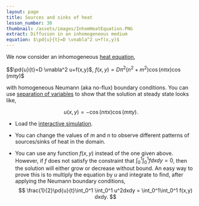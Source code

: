 ```yaml
---
layout: page
title: Sources and sinks of heat
lesson_number: 30
thumbnail: /assets/images/InhomHeatEquation.PNG
extract: Diffusion in an inhomogeneous medium
equation: $\pd{u}{t}=D \vnabla^2 u+f(x,y)$
---
```

We now consider an inhomogeneous [heat equation](https://en.wikipedia.org/wiki/Heat_equation),

$$\pd{u}{t}=D \vnabla^2 u+f(x,y)$, $f(x,y) = D\pi^2(n^2+m^2)\cos\left (n\pi x \right)\cos\left (m\pi y \right)$$

with homogeneous Neumann (aka no-flux) boundary conditions. You can use [separation of variables](https://en.wikipedia.org/wiki/Separation_of_variables#Partial_differential_equations) to show that the solution at steady state looks like,

$$u(x,y) = -\cos\left (n\pi x \right)\cos\left (m\pi y \right). $$

* Load the [interactive simulation](/sim/?preset=inhomogHeatEquation). 

* You can change the values of $m$ and $n$ to observe different patterns of sources/sinks of heat in the domain.

* You can use any function $f(x,y)$ instead of the one given above. However, if $f$ does not satisfy the constraint that $\int_0^1\int_0^1 f dxdy=0$, then the solution will either grow or decrease without bound. An easy way to prove this is to multiply the equation by $u$ and integrate to find, after applying the Neumann boundary conditions,$$
\frac{1}{2}\pd{u}{t}\int_0^1 \int_0^1 u^2dxdy = \int_0^1\int_0^1 f(x,y) dxdy.
$$
